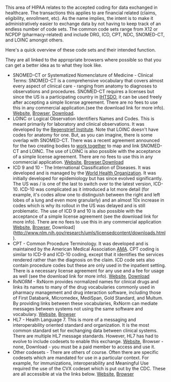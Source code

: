 This area of HIPAA relates to the accepted coding for data exchanged in healthcare. The transactions this applies to are financial related (claims, eligibility, enrollment, etc). As the name implies, the intent is to make it administratively easier to exchange data by not having to keep track of an endless number of code sets. The common code sets range from X12 or NCPDP (pharmacy-related) and include DRG, ICD, CPT, NDC, SNOMED-CT, and LOINC amongst others.

Here's a quick overview of these code sets and their intended function.

They are all linked to the appropriate browsers where possible so that you can get a better idea as to what they look like.

* SNOMED-CT or Systematized Nomenclature of Medicine - Clinical Terms: SNOMED-CT is a comprehensive vocabulary that covers almost every aspect of clinical care - ranging from anatomy to diagnoses to observations and procedures. SNOMED-CT requires a licenses but since the US is a participating country in [IHTSDO](http://www.ihtsdo.org/), it can be used freely after accepting a simple license agreement. There are no fees to use this in any commercial application.(see the download link for more info).
[Website](http://www.ihtsdo.org/snomed-ct/snomed-ct0/), [Browser](http://bioportal.bioontology.org/ontologies/SNOMEDCT?p=classes), [Download](http://www.nlm.nih.gov/research/umls/licensedcontent/downloads.html).
* LOINC or Logical Observation Identifiers Names and Codes. This is meant primarily for laboratory and clinical observations. It was developed by the [Regenstrief Institute](http://www.regenstrief.org/). Note that LOINC doesn't have codes for anatomy for one. But, as you can imagine, there is some overlap with SNOMED-CT. There was a recent agreement announced for the two creating bodies to [work together](http://www.regenstrief.org/news/new-regenstrief-and-ihtsdo-agreement-make-emrs-more-effective-improving-health-care/) to map and link SNOMED-CT and LOINC. The use of LOINC is also possible with the acceptance of a simple license agreement. There are no fees to use this in any commercial application. [Website](http://loinc.org/), [Browser](http://bioportal.bioontology.org/ontologies/LOINC?p=classes),[Download](http://loinc.org/downloads)
* ICD 9 and 10 - The International Classification of Diseases. It was developed and is managed by the [World Health Organization](http://who.int). It was initially developed for epidemiology but has since evolved significantly. The US was / is one of the last to switch over to the latest version, ICD-10. ICD-10 was complicated as it introduced a lot more detail (for example, it's codes allow one to distinguish between the right and left lobes of a lung and even more granularly) and an almost 10x increase in codes which is why its rollout in the US was delayed and is still problematic. The use of ICD 9 and 10 is also possible with the acceptance of a simple license agreement (see the download link for more info). There are no fees to use this in any commercial application [Website](http://www.who.int/classifications/icd/en/), [Browser](http://apps.who.int/classifications/icd10/browse/2010/en), Download](http://www.nlm.nih.gov/research/umls/licensedcontent/downloads.html).
* CPT - Common Procedure Terminology. It was developed and is maintained by the American Medical Association [AMA](http://www.ama-assn.org/ama). CPT coding is similar to ICD-9 and ICD-10 coding, except that it identifies the services rendered rather than the diagnosis on the claim. ICD code sets also contain procedure codes but these are only used in the inpatient setting. There is a necessary license agreement for any use and a fee for usage as well (see the download link for more info). [Website](http://www.ama-assn.org/ama/pub/physician-resources/solutions-managing-your-practice/coding-billing-insurance/cpt.page), [Download](https://commerce.ama-assn.org/store/catalog/productDetail.jsp?product_id=prod1270012)
* RxNORM - RxNorm provides normalized names for clinical drugs and links its names to many of the drug vocabularies commonly used in pharmacy management and drug interaction software, including those of First Databank, Micromedex, MediSpan, Gold Standard, and Multum. By providing links between these vocabularies, RxNorm can mediate messages between systems not using the same software and vocabulary. [Website](http://www.nlm.nih.gov/research/umls/rxnorm/), [Browser](http://mor.nlm.nih.gov/download/rxnav/)
* HL7 - Health Language 7. This is more of a messaging and interoperability oriented standard and organization. It is the most common standard set for exchanging data between clinical systems. There are multiple HL7 message standards. However, HL7 has had to evolve to include codesets to enable this exchange. [Website](http://hl7.org), Browser - none, Download - you must be a paid member to access and use it.
* Other codesets - There are others of course. Often there are specific codesets which are mandated for use in a particular context. For example, for immunizations, interoperability and Meaningful Use required the use of the CVX codeset which is put out by the CDC. These are all accessible at via the links below. [Website](https://phinvads.cdc.gov/vads/BrowseValueSets_browse.action), [Browser](https://phinvads.cdc.gov/vads/BrowseValueSets_browse.action)
